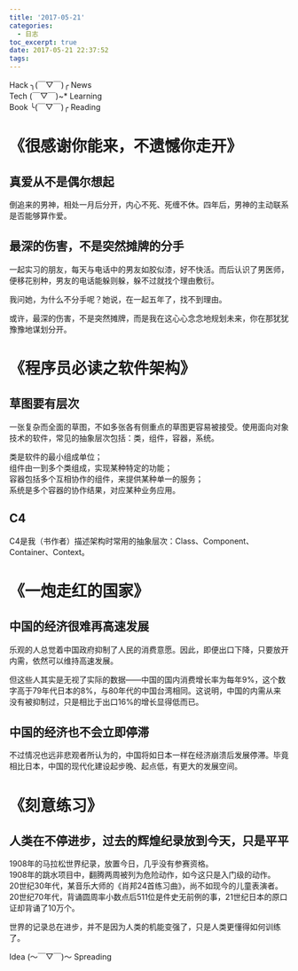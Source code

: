 ```yaml
---
title: '2017-05-21'
categories:
  - 日志
toc_excerpt: true
date: 2017-05-21 22:37:52
tags:
---
```


<div class="hr-sect">Hack ╮(￣▽￣)╭ News</div>



<div class="hr-sect">Tech (￣▽￣)~* Learning</div>



<div class="hr-sect">Book ╰(￣▽￣)╭ Reading</div>

# 《很感谢你能来，不遗憾你走开》
## 真爱从不是偶尔想起
倒追来的男神，相处一月后分开，内心不死、死缠不休。四年后，男神的主动联系是否能够算作爱。
## 最深的伤害，不是突然摊牌的分手
一起实习的朋友，每天与电话中的男友如胶似漆，好不快活。而后认识了男医师，便移花别种，男友的电话能躲则躲，躲不过就找个理由敷衍。

我问她，为什么不分手呢？她说，在一起五年了，找不到理由。

或许，最深的伤害，不是突然摊牌，而是我在这心心念念地规划未来，你在那犹犹豫豫地谋划分开。

# 《程序员必读之软件架构》
## 草图要有层次
一张复杂而全面的草图，不如多张各有侧重点的草图更容易被接受。使用面向对象技术的软件，常见的抽象层次包括：类，组件，容器，系统。

类是软件的最小组成单位；  
组件由一到多个类组成，实现某种特定的功能；  
容器包括多个互相协作的组件，来提供某种单一的服务；  
系统是多个容器的协作结果，对应某种业务应用。
## C4
C4是我（书作者）描述架构时常用的抽象层次：Class、Component、Container、Context。

# 《一炮走红的国家》
## 中国的经济很难再高速发展
乐观的人总觉着中国政府抑制了人民的消费意愿。因此，即便出口下降，只要放开内需，依然可以维持高速发展。

但这些人其实是无视了实际的数据——中国的国内消费增长率为每年9%，这个数字高于79年代日本的8%，与80年代的中国台湾相同。这说明，中国的内需从来没有被抑制过，只是相比于出口16%的增长显得低而已。
## 中国的经济也不会立即停滞
不过情况也远非悲观者所认为的，中国将如日本一样在经济崩溃后发展停滞。毕竟相比日本，中国的现代化建设起步晚、起点低，有更大的发展空间。

# 《刻意练习》
## 人类在不停进步，过去的辉煌纪录放到今天，只是平平
1908年的马拉松世界纪录，放置今日，几乎没有参赛资格。  
1908年的跳水项目中，翻腾两周被列为危险动作，如今这只是入门级的动作。  
20世纪30年代，某音乐大师的《肖邦24首练习曲》，尚不如现今的儿童表演者。  
20世纪70年代，背诵圆周率小数点后511位是件史无前例的事，21世纪日本的原口证却背诵了10万个。

世界的记录总在进步，并不是因为人类的机能变强了，只是人类更懂得如何训练了。

<div class="hr-sect">Idea (～￣▽￣)～ Spreading</div>
